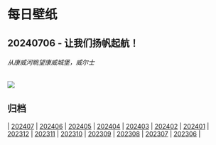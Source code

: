 # 每日壁纸

## 20240706 - 让我们扬帆起航！

###### 从康威河眺望康威城堡，威尔士

![](https://www.bing.com/th?id=OHR.ConwyRiver_ZH-CN6871799250_UHD.jpg)

## 归档

| [202407](/202407/README.md)
| [202406](/202406/README.md)
| [202405](/202405/README.md)
| [202404](/202404/README.md)
| [202403](/202403/README.md)
| [202402](/202402/README.md)
| [202401](/202401/README.md)
| [202312](/202312/README.md)
| [202311](/202311/README.md)
| [202310](/202310/README.md)
| [202309](/202309/README.md)
| [202308](/202308/README.md)
| [202307](/202307/README.md)
| [202306](/202306/README.md)
|